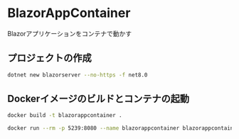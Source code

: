 # BlazorAppContainer

Blazorアプリケーションをコンテナで動かす

## プロジェクトの作成

```bash
dotnet new blazorserver --no-https -f net8.0
```

## Dockerイメージのビルドとコンテナの起動

```bash
docker build -t blazorappcontainer .
```

```bash
docker run --rm -p 5239:8080 --name blazorappcontainer blazorappcontainer
```
